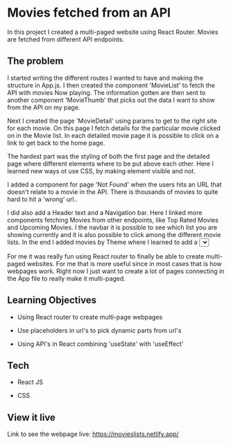 # Movies fetched from an API

In this project I created a multi-paged website using React Router. Movies are fetched from different API endpoints. 

## The problem

I started writing the different routes I wanted to have and making the structure in App.js. I then created the component 'MovieList' to fetch the API with movies Now playing. The information gotten are then sent to another component 'MovieThumb' that picks out the data I want to show from the API on my page. 

Next I created the page 'MovieDetail' using params to get to the right site for each movie. On this page I fetch details for the particular movie clicked on in the Movie list. In each detailed movie page it is possible to click on a link to get back to the home page.

The hardest part was the styling of both the first page and the detailed page where different elements where to be put above each other. Here I learned new ways ot use CSS, by making element visible and not.

I added a component for page 'Not Found' when the users hits an URL that doesn't relate to a movie in the API. There is thousands of movies to quite hard to hit a 'wrong' url.. 

I did also add a Header text and a Navigation bar. Here I linked more components fetching Movies from other endpoints, like Top Rated Movies and Upcoming Movies. I the navbar it is possible to see which list you are showing currently and it is also possible to click among the different movie lists. In the end I added movies by Theme where I learned to add a <select> element to choose among different themes that fetches different URL's.

For me it was really fun using React router to finally be able to create multi-paged websites. For me that is more useful since in most cases that is how webpages work. Right now I just want to create a lot of pages connecting in the App file to really make it multi-paged.

##
## Learning Objectives

- Using React router to create multi-page webpages

- Use placeholders in url's to pick dynamic parts from url's

- Using API's in React combining 'useState' with 'useEffect'


## Tech

- React JS

- CSS


## View it live

Link to see the webpage live: https://movieslists.netlify.app/
